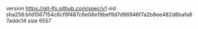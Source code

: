 version https://git-lfs.github.com/spec/v1
oid sha256:bfd1567154c6cf9f487c6e08e19bef9d7d96946f7a2b8ee482d8bafa87addc14
size 6557
